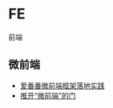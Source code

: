 # FE
前端

## 微前端
* [爱番番微前端框架落地实践](https://xie.infoq.cn/article/7dd674911efae889bef4115f8)
* [推开“微前端”的门](https://xie.infoq.cn/article/dc7127af9605a9138d256aeb3)
